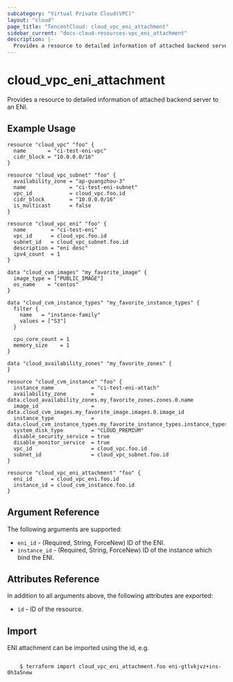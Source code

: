 ```yaml
---
subcategory: "Virtual Private Cloud(VPC)"
layout: "cloud"
page_title: "TencentCloud: cloud_vpc_eni_attachment"
sidebar_current: "docs-cloud-resources-vpc_eni_attachment"
description: |-
  Provides a resource to detailed information of attached backend server to an ENI.
---
```


# cloud_vpc_eni_attachment

Provides a resource to detailed information of attached backend server to an ENI.

## Example Usage

```hcl
resource "cloud_vpc" "foo" {
  name       = "ci-test-eni-vpc"
  cidr_block = "10.0.0.0/16"
}

resource "cloud_vpc_subnet" "foo" {
  availability_zone = "ap-guangzhou-3"
  name              = "ci-test-eni-subnet"
  vpc_id            = cloud_vpc.foo.id
  cidr_block        = "10.0.0.0/16"
  is_multicast      = false
}

resource "cloud_vpc_eni" "foo" {
  name        = "ci-test-eni"
  vpc_id      = cloud_vpc.foo.id
  subnet_id   = cloud_vpc_subnet.foo.id
  description = "eni desc"
  ipv4_count  = 1
}

data "cloud_cvm_images" "my_favorite_image" {
  image_type = ["PUBLIC_IMAGE"]
  os_name    = "centos"
}

data "cloud_cvm_instance_types" "my_favorite_instance_types" {
  filter {
    name   = "instance-family"
    values = ["S3"]
  }

  cpu_core_count = 1
  memory_size    = 1
}

data "cloud_availability_zones" "my_favorite_zones" {
}

resource "cloud_cvm_instance" "foo" {
  instance_name            = "ci-test-eni-attach"
  availability_zone        = data.cloud_availability_zones.my_favorite_zones.zones.0.name
  image_id                 = data.cloud_cvm_images.my_favorite_image.images.0.image_id
  instance_type            = data.cloud_cvm_instance_types.my_favorite_instance_types.instance_types.0.instance_type
  system_disk_type         = "CLOUD_PREMIUM"
  disable_security_service = true
  disable_monitor_service  = true
  vpc_id                   = cloud_vpc.foo.id
  subnet_id                = cloud_vpc_subnet.foo.id
}

resource "cloud_vpc_eni_attachment" "foo" {
  eni_id      = cloud_vpc_eni.foo.id
  instance_id = cloud_cvm_instance.foo.id
}
```

## Argument Reference

The following arguments are supported:

* `eni_id` - (Required, String, ForceNew) ID of the ENI.
* `instance_id` - (Required, String, ForceNew) ID of the instance which bind the ENI.

## Attributes Reference

In addition to all arguments above, the following attributes are exported:

* `id` - ID of the resource.



## Import

ENI attachment can be imported using the id, e.g.

```

	$ terraform import cloud_vpc_eni_attachment.foo eni-gtlvkjvz+ins-0h3a5new

```


